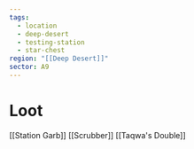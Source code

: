 ```yaml
---
tags:
  - location
  - deep-desert
  - testing-station
  - star-chest
region: "[[Deep Desert]]"
sector: A9
---
```

# Loot
[[Station Garb]]
[[Scrubber]]
[[Taqwa's Double]]
